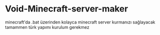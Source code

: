 # Void-Minecraft-server-maker
minecraft'da .bat üzerinden kolayca minecraft server kurmanızı sağlayacak tamammen türk yapımı kurulum gerekmez
